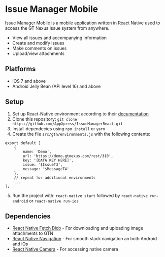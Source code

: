 
# Issue Manager Mobile

Issue Manager Mobile is a mobile application written in React Native used to access the GT Nexus Issue system from anywhere.

  - View all issues and accompanying information
  - Create and modify issues
  - Make comments on issues
  - Upload/view attachments

## Platforms 

  - iOS 7 and above
  - Android Jelly Bean (API level 16) and above


## Setup
  1. Set up React-Native environment according to their [documentation](https://facebook.github.io/react-native/docs/getting-started.html)
  2. Clone this repository:
    `git clone  https://github.com/AppXpress/IssueManagerReact.git`
  3. Install dependecies using `npm install` or `yarn`
  4. Create the file `src/gtn/environments.js` with the following contents:
```  
export default [
    {
        name: 'Demo',
        url: 'https://demo.gtnexus.com/rest/310',
        key: '[DATA KEY HERE]',
        issue: '$IssueT3',
        message: '$MessageT4'
    },
    // repeat for additional environments
    ...
];
```

  5. Run the project with:
`react-native start` followed by `react-native run-android` or `react-native run-ios`

## Dependencies
   * [React Native Fetch Blob](https://github.com/wkh237/react-native-fetch-blob) - For downloading and uploading image attachments to GTN
   * [React Native Navigation](https://github.com/wix/react-native-navigation) - For smooth stack navigation an both Android and iOs
   * [React Native Camera](https://github.com/lwansbrough/react-native-camera) - For accessing native camera
